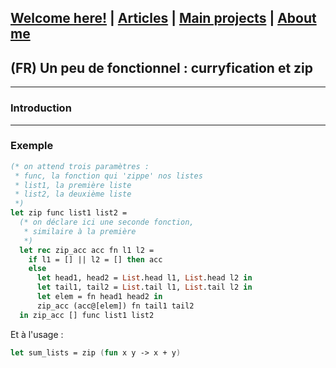 ## [Welcome here!](https://vpenando.github.io) | [Articles](https://vpenando.github.io/articles.html) | [Main projects](https://vpenando.github.io/projects.html) | [About me](https://vpenando.github.io/about.html)

## (FR) Un peu de fonctionnel : curryfication et zip

---

### Introduction

---

### Exemple

```ml
(* on attend trois paramètres :
 * func, la fonction qui 'zippe' nos listes
 * list1, la première liste
 * list2, la deuxième liste
 *)
let zip func list1 list2 =
  (* on déclare ici une seconde fonction,
   * similaire à la première
   *)
  let rec zip_acc acc fn l1 l2 =
    if l1 = [] || l2 = [] then acc
    else
      let head1, head2 = List.head l1, List.head l2 in
      let tail1, tail2 = List.tail l1, List.tail l2 in
      let elem = fn head1 head2 in
      zip_acc (acc@[elem]) fn tail1 tail2
  in zip_acc [] func list1 list2
```
Et à l'usage :
```fs
let sum_lists = zip (fun x y -> x + y)
```
